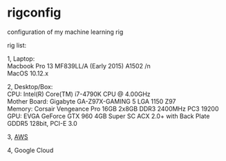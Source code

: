 <h1 id="rigconfig">rigconfig</h1>

<p>configuration of my machine learning rig</p>

<p>rig list:</p>

<p>1, Laptop: <br>
Macbook Pro 13 MF839LL/A (Early 2015) A1502 /n <br>
MacOS 10.12.x</p>

<p>2, Desktop/Box: <br>
CPU: Intel(R) Core(TM) i7-4790K CPU @ 4.00GHz <br>
Mother Board: Gigabyte GA-Z97X-GAMING 5 LGA 1150 Z97 <br>
Memory: Corsair Vengeance Pro 16GB 2x8GB DDR3 2400MHz PC3 19200 <br>
GPU: EVGA GeForce GTX 960 4GB Super SC ACX 2.0+ with Back Plate GDDR5 128bit, PCI-E 3.0</p>

<p>3, <a href="http://aws.amazon.com" target="_blank">AWS</a> <br>

<p>4, Google Cloud <br>

